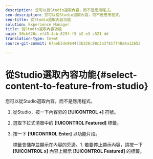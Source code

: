 ```yaml
---
description: 您可以從Studio選取內容，而不是應用程式。
seo-description: 您可以從Studio選取內容，而不是應用程式。
seo-title: 從Studio選取內容功能
solution: Experience Manager
title: 從Studio選取內容功能
uuid: 50cb620c-ef45-4cb-829f-f5 b2 e3 c521 dd
translation-type: tm+mt
source-git-commit: 67aeb3de964473b326c88c3a3f81ff48a6a12652

---
```



# 從Studio選取內容功能{#select-content-to-feature-from-studio}

您可以從Studio選取內容，而不是應用程式。

1. 從Studio，按一下內容旁的 **[!UICONTROL +]** 符號。
1. 選取下拉式清單中的 **[!UICONTROL Featured]** 標籤。
1. 按一下 **[!UICONTROL Enter]** 以功能片段。

   標籤會儲存並顯示在內容的旁邊。1. 若要停止顯示內容，請按一下 **[!UICONTROL x]** 內容上顯示 **[!UICONTROL Featured]** 的標籤。

